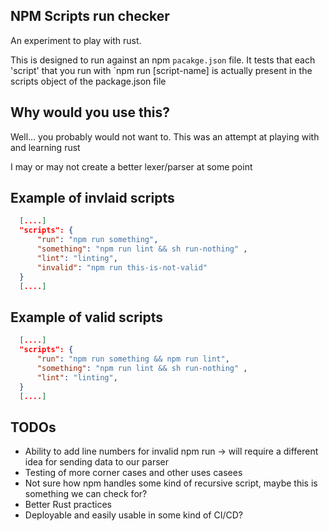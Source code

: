 ## NPM Scripts run checker

An experiment to play with rust. 

This is designed to run against an npm `pacakge.json` file. It 
tests that each 'script' that you run with `npm run [script-name] is actually present in the scripts object 
of the package.json file

## Why would you use this? 
Well... you probably would not want to. This was an attempt at playing with and learning rust 

I may or may not create a better lexer/parser at some point

## Example of invlaid scripts 

```json
  [....]
  "scripts": {
      "run": "npm run something",
      "something": "npm run lint && sh run-nothing" ,
      "lint": "linting",
      "invalid": "npm run this-is-not-valid"
  }
  [....]
```

## Example of valid scripts 

```json
  [....]
  "scripts": {
      "run": "npm run something && npm run lint",
      "something": "npm run lint && sh run-nothing" ,
      "lint": "linting",
  }
  [....]
```

## TODOs 
- Ability to add line numbers for invalid npm run -> will require a different idea for sending data to our parser
- Testing of more corner cases and other uses casees
- Not sure how npm handles some kind of recursive script, maybe this is something we can check for?
- Better Rust practices
- Deployable and easily usable in some kind of CI/CD?
